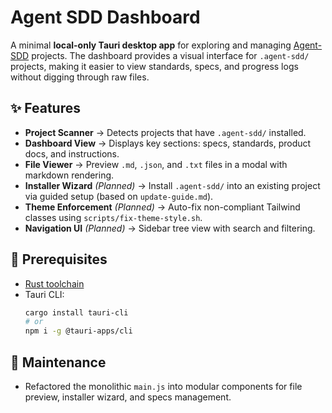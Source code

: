 # Agent SDD Dashboard

A minimal **local-only Tauri desktop app** for exploring and managing [Agent-SDD](../README.md) projects.
The dashboard provides a visual interface for `.agent-sdd/` projects, making it easier to view standards, specs, and progress logs without digging through raw files.

## ✨ Features
- **Project Scanner** → Detects projects that have `.agent-sdd/` installed.
- **Dashboard View** → Displays key sections: specs, standards, product docs, and instructions.
- **File Viewer** → Preview `.md`, `.json`, and `.txt` files in a modal with markdown rendering.
- **Installer Wizard** *(Planned)* → Install `.agent-sdd/` into an existing project via guided setup (based on `update-guide.md`).
- **Theme Enforcement** *(Planned)* → Auto-fix non-compliant Tailwind classes using `scripts/fix-theme-style.sh`.
- **Navigation UI** *(Planned)* → Sidebar tree view with search and filtering.

## 🔧 Prerequisites
- [Rust toolchain](https://rustup.rs)
- Tauri CLI:
  ```bash
  cargo install tauri-cli
  # or
  npm i -g @tauri-apps/cli
  ```

## 🧩 Maintenance
- Refactored the monolithic `main.js` into modular components for file preview, installer wizard, and specs management.
